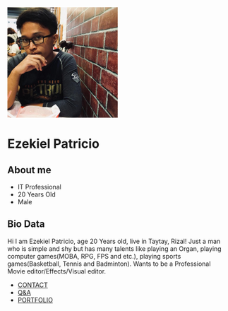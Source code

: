 <!DOCTYPE html>
<html>
<head>
	<meta charset="utf-8">
	<link rel="stylesheet" type="text/css" href="Profile.css">
	<title>My Profile</title>
</head>
<body>
	<div class="box">
		<div class="cover">
		<img src="profile.jpg" width="250" alt="" class="box-img">
		<h1 id="name">Ezekiel Patricio</h1>
	</div>
	<div class="content">
		<h2 id="aboutme">About me</h2>
			<ul>
				<li>IT Professional</li>
				<li>20 Years Old</li>
				<li>Male</li>
			</ul>
		<h2 id="BioData">Bio Data</h2>
		<p>Hi I am Ezekiel Patricio, age 20 Years old, live in Taytay, Rizal! Just a man who is simple and shy but has many talents like playing an Organ, playing computer games(MOBA, RPG, FPS and etc.), playing sports games(Basketball, Tennis and Badminton). Wants to be a Professional Movie editor/Effects/Visual editor. </p>
	</div>
	<div class="buttons">
		<ul>
		<li><a href="#">CONTACT</a></li>
		<li><a href="#">Q&A</a></li>
		<li><a href="#">PORTFOLIO</a></li>
	</ul>
	</div>

</body>
</html>
